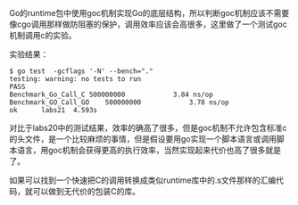 Go的runtime包中使用goc机制实现Go的底层结构，所以判断goc机制应该不需要像cgo调用那样做防阻塞的保护，调用效率应该会高很多，这里做了一个测试goc机制调用c的实验。

实验结果：

```
$ go test  -gcflags '-N' --bench="."
testing: warning: no tests to run
PASS
Benchmark_Go_Call_C	500000000	         3.84 ns/op
Benchmark_GO_Call_GO	500000000	         3.78 ns/op
ok  	labs21	4.593s
```

对比于labs20中的测试结果，效率的确高了很多，但是goc机制不允许包含标准c的头文件，是一个比较麻烦的事情，但是假设要用go实现一个脚本语言或调用脚本语言，用goc机制会获得更高的执行效率，当然实现起来代价也高了很多就是了。

如果可以找到一个快速把C的调用转换成类似runtime库中的.s文件那样的汇编代码，就可以做到无代价的包装C的库。